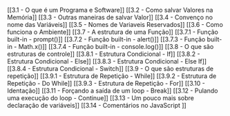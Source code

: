[[3.1 - O que é um Programa e Software]]
[[3.2 - Como salvar Valores na Memória]]
[[3.3 - Outras maneiras de salvar Valor]]
[[3.4 - Convenço no nome das Variáveis]]
[[3.5 - Nomes de Variaveis Reservados]]
[[3.6 - Como funciona o Ambiente]]
[[3.7 - A estrutura de uma Função]]
[[3.7.1 - Função built-in - prompt()]]
[[3.7.2 - Função built-in - alert()]]
[[3.7.3 - Função built-in - Math.x()]]
[[3.7.4 - Função built-in - console.log()]]
[[3.8 - O que são estruturas de controle]]
[[3.8.1 - Estrutura Condicional - If]]
[[3.8.2 - Estrutura Condicional - Else]]
[[3.8.3 - Estrutura Condicional - Else If]]
[[3.8.4 - Estrutura Condicional - Switch]]
[[3.9 - O que são estruturas de repetição]]
[[3.9.1 - Estrutura de Repetição - While]]
[[3.9.2 - Estrutura de Repetição - Do While]]
[[3.9.3 - Estrutura de Repetição - For]]
[[3.10 - Identação]]
[[3.11 - Forçando a saída de um loop - Break]]
[[3.12 - Pulando uma execução do loop - Continue]]
[[3.13 - Um pouco mais sobre declaração de variáveis]]
[[3.14 - Comentários no JavaScript ]]
